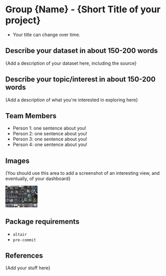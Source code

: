 # Group {Name} - {Short Title of your project}

- Your title can change over time.

## Describe your dataset in about 150-200 words

{Add a description of your dataset here, including the source}

## Describe your topic/interest in about 150-200 words

{Add a description of what you're interested in exploring here}

## Team Members

- Person 1: one sentence about you!
- Person 2: one sentence about you!
- Person 3: one sentence about you!
- Person 4: one sentence about you!

## Images

{You should use this area to add a screenshot of an interesting view, and eventually, of your dashboard}

<img src ="images/test.jpg" width="100px">

## Package requirements

- `altair`
- `pre-commit`

## References

{Add your stuff here}



